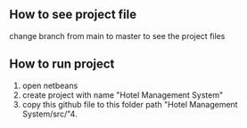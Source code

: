 
## How to see project file
change branch from main to master to see the project files

## How to run project
1. open netbeans
2. create project with name "Hotel Management System"
3. copy this github file to this folder path "Hotel Management System/src/"4. 
